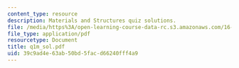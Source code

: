 ```yaml
---
content_type: resource
description: Materials and Structures quiz solutions.
file: /media/https%3A/open-learning-course-data-rc.s3.amazonaws.com/16-01-unified-engineering-i-ii-iii-iv-fall-2005-spring-2006/39c9ad4e63ab50bd5facd66240fff4a9_q1m_sol.pdf
file_type: application/pdf
resourcetype: Document
title: q1m_sol.pdf
uid: 39c9ad4e-63ab-50bd-5fac-d66240fff4a9
---
```

